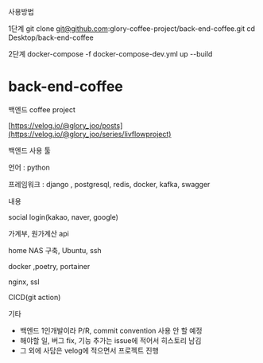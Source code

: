 사용방법

1단계
git clone git@github.com:glory-coffee-project/back-end-coffee.git
cd Desktop/back-end-coffee

2단계
docker-compose -f docker-compose-dev.yml up --build



# back-end-coffee
백엔드 coffee project

[https://velog.io/@glory_joo/posts](https://velog.io/@glory_joo/series/livflowproject)

백엔드 사용 툴

언어 : python

프레임워크 : django , postgresql, redis, docker, kafka, swagger

내용

social login(kakao, naver, google)

가계부, 원가계산 api

home NAS 구축, Ubuntu, ssh

docker ,poetry, portainer

nginx, ssl

CICD(git action)


기타
- 백엔드 1인개발이라 P/R, commit convention 사용 안 할 예정
- 해야할 일, 버그 fix, 기능 추가는 issue에 적어서 히스토리 남김
- 그 외에 사담은 velog에 적으면서 프로젝트 진행
